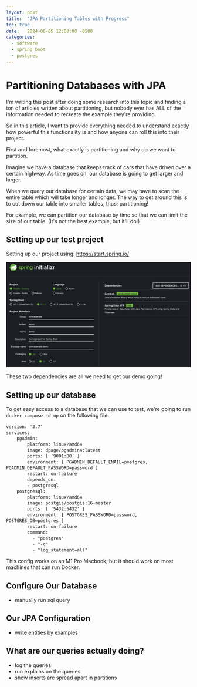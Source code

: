 ```yaml
---
layout: post
title:  "JPA Partitioning Tables with Progress"
toc: true
date:   2024-06-05 12:00:00 -0500
categories: 
  - software
  - spring boot
  - postgres
---
```


# Partitioning Databases with JPA

I'm writing this post after doing some research into this topic and finding 
a ton of articles written about partitioning, but nobody ever has ALL of the information
needed to recreate the example they're providing.

So in this article, I want to provide everything needed to understand
exactly how powerful this functionality is and how anyone can roll this into
their project.

First and foremost, what exactly is partitioning and why do we want to partition.

Imagine we have a database that keeps track of cars that have driven
over a certain highway. As time goes on, our database is going to get larger and larger.

When we query our database for certain data, we may have to scan the entire table
which will take longer and longer. The way to get around this is to cut down our
table into smaller tables, thus; partitioning!

For example, we can partition our database by time so that we can limit the
size of our table. (It's not the best example, but it'll do!)

## Setting up our test project

Setting up our project using: https://start.spring.io/

![img.png](img.png)

These two dependencies are all we need to get our demo going!

## Setting up our database

To get easy access to a database that we can use to test, we're going to run
`docker-compose -d up` on the following file:

    version: '3.7'
    services:
        pgAdmin:
            platform: linux/amd64
            image: dpage/pgadmin4:latest
            ports: [ '9001:80' ]
            environment: [ PGADMIN_DEFAULT_EMAIL=postgres, PGADMIN_DEFAULT_PASSWORD=password ]
            restart: on-failure
            depends_on:
            - postgresql
        postgresql:
            platform: linux/amd64
            image: postgis/postgis:16-master
            ports: [ '5432:5432' ]
            environment: [ POSTGRES_PASSWORD=password, POSTGRES_DB=postgres ]
            restart: on-failure
            command:
              - "postgres"
              - "-c"
              - "log_statement=all"

This config works on an M1 Pro Macbook, but it should work
on most machines that can run Docker.

## Configure Our Database
- manually run sql query

## Our JPA Configuration
- write entities by examples

## What are our queries actually doing?
- log the queries
- run explains on the queries
- show inserts are spread apart in partitions